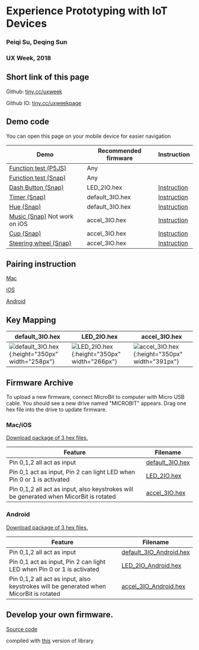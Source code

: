 # Experience Prototyping with IoT Devices

### Peiqi Su, Deqing Sun 

### UX Week, 2018




## Short link of this page

Github: [tiny.cc/uxweek](http://tiny.cc/uxweek)

Github IO: [tiny.cc/uxweekpage](http://tiny.cc/uxweekpage)

## Demo code

You can open this page on your mobile device for easier navigation

|Demo|Recommended firmware| Instruction |
|---|---|---|
|[Function test (P5JS)](https://deqingsun.github.io/UX-Week-2018-Workshop/demo/PressTest/)|Any| |
|[Function test (Snap)](https://snap.berkeley.edu/snapsource/snap.html#present:Username=deqing&ProjectName=testMicrobit)|Any| |
|[Dash Button (Snap)](https://snap.berkeley.edu/snapsource/snap.html#present:Username=deqing&ProjectName=dashButton)|LED_2IO.hex|[Instruction](https://deqingsun.github.io/UX-Week-2018-Workshop/instruction/index.html#dash-button)|
|[Timer (Snap)](https://snap.berkeley.edu/snapsource/snap.html#present:Username=deqing&ProjectName=timer)|default_3IO.hex|[Instruction](https://deqingsun.github.io/UX-Week-2018-Workshop/instruction/index.html#timer--hue)|
|[Hue (Snap)](https://snap.berkeley.edu/snapsource/snap.html#present:Username=deqing&ProjectName=hue)|default_3IO.hex|[Instruction](https://deqingsun.github.io/UX-Week-2018-Workshop/instruction/index.html#timer--hue)|
|[Music (Snap)](https://snap.berkeley.edu/snapsource/snap.html#present:Username=deqing&ProjectName=music) Not work on iOS|accel_3IO.hex|[Instruction](https://deqingsun.github.io/UX-Week-2018-Workshop/instruction/index.html#music-not-work-on-ios)|
|[Cup (Snap)](https://snap.berkeley.edu/snapsource/snap.html#present:Username=deqing&ProjectName=cup)|accel_3IO.hex|[Instruction](https://deqingsun.github.io/UX-Week-2018-Workshop/instruction/index.html#cup)|
|[Steering wheel (Snap)](https://snap.berkeley.edu/snapsource/snap.html#present:Username=deqing&ProjectName=steeringWheel)|accel_3IO.hex|[Instruction](https://deqingsun.github.io/UX-Week-2018-Workshop/instruction/index.html#steering-wheel)|

## Pairing instruction

[Mac](https://deqingsun.github.io/UX-Week-2018-Workshop/pair/Pair%20Microbit%20with%20Mac.pdf)

[iOS](https://deqingsun.github.io/UX-Week-2018-Workshop/pair/Pair%20Microbit%20with%20iOS.pdf)

[Android](https://deqingsun.github.io/UX-Week-2018-Workshop/pair/Pair%20Microbit%20with%20Android.pdf)

## Key Mapping

| default_3IO.hex | LED_2IO.hex | accel_3IO.hex |
|---|---|---|
| ![default_3IO.hex](https://deqingsun.github.io/UX-Week-2018-Workshop/connections/conn_3IO.png){:height="350px" width="258px"} | ![LED_2IO.hex](https://deqingsun.github.io/UX-Week-2018-Workshop/connections/conn_2IO.png){:height="350px" width="266px"} | ![accel_3IO.hex](https://deqingsun.github.io/UX-Week-2018-Workshop/connections/conn_3IO_ACCEL.png){:height="350px" width="391px"} |

## Firmware Archive

To upload a new firmware, connect MicroBit to computer with Micro USB cable. You should see a new drive named "MICROBIT" appears. Drag one hex file into the drive to update firmware.

### Mac/iOS

[Download package of 3 hex files.](https://deqingsun.github.io/UX-Week-2018-Workshop/firmware/mac_ios.zip)

| Feature  | Filename |
|---|---|
| Pin 0,1,2 all act as input  | [default_3IO.hex](https://deqingsun.github.io/UX-Week-2018-Workshop/firmware/mac_ios/default_3IO.hex)  |
| Pin 0,1 act as input, Pin 2 can light LED when Pin 0 or 1 is activated  | [LED_2IO.hex](https://deqingsun.github.io/UX-Week-2018-Workshop/firmware/mac_ios/LED_2IO.hex)  |
| Pin 0,1,2 all act as input, also keystrokes will be generated when MicorBit is rotated  | [accel_3IO.hex](https://deqingsun.github.io/UX-Week-2018-Workshop/firmware/mac_ios/accel_3IO.hex)  |

### Android

[Download package of 3 hex files.](https://deqingsun.github.io/UX-Week-2018-Workshop/firmware/android.zip)

| Feature  | Filename |
|---|---|
| Pin 0,1,2 all act as input  | [default_3IO_Android.hex](https://deqingsun.github.io/UX-Week-2018-Workshop/firmware/android/default_3IO_Android.hex)  |
| Pin 0,1 act as input, Pin 2 can light LED when Pin 0 or 1 is activated  | [LED_2IO_Android.hex](https://deqingsun.github.io/UX-Week-2018-Workshop/firmware/android/LED_2IO_Android.hex)   |
| Pin 0,1,2 all act as input, also keystrokes will be generated when MicorBit is rotated  | [accel_3IO_Android.hex](https://deqingsun.github.io/UX-Week-2018-Workshop/firmware/android/accel_3IO_Android.hex)  |

## Develop your own firmware.

[Source code](https://github.com/DeqingSun/UX-Week-2018-Workshop/tree/developPackage/ArduinoTestCode/HID_keyboard)

compiled with [this](https://github.com/DeqingSun/arduino-BLEPeripheral) version of library

